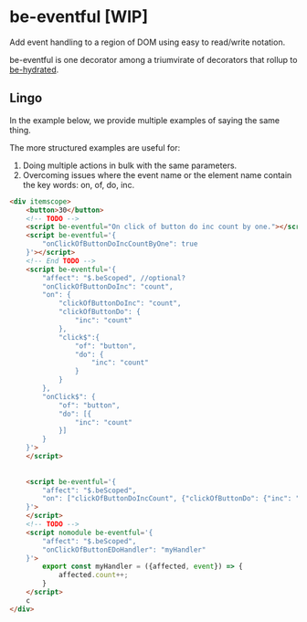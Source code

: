 # be-eventful [WIP]

Add event handling to a region of DOM using easy to read/write notation.

be-eventful is one decorator among a triumvirate of decorators that rollup to [be-hydrated](https://github.com/bahrus/be-hydrated).

## Lingo

In the example below, we provide multiple examples of saying the same thing.

The more structured  examples are useful for:

1.  Doing multiple actions in bulk with the same parameters.
2.  Overcoming issues where the event name or the element name contain the key words:  on, of, do, inc.

```html
<div itemscope>
    <button>30</button>
    <!-- TODO -->
    <script be-eventful="On click of button do inc count by one."></script>
    <script be-eventful='{
        "onClickOfButtonDoIncCountByOne": true
    }'></script>
    <!-- End TODO -->
    <script be-eventful='{
        "affect": "$.beScoped", //optional?
        "onClickOfButtonDoInc": "count",
        "on": {
            "clickOfButtonDoInc": "count",
            "clickOfButtonDo": {
                "inc": "count"
            },
            "click$":{
                "of": "button",
                "do": {
                    "inc": "count"
                }
            }
        },
        "onClick$": {
            "of": "button",
            "do": [{
                "inc": "count"
            }]
        }
    }'>
    </script>
    
    
    <script be-eventful='{
        "affect": "$.beScoped",
        "on": ["clickOfButtonDoIncCount", {"clickOfButtonDo": {"inc": "count"}}]
    }'>
    </script>
    <!-- TODO -->
    <script nomodule be-eventful='{
        "affect": "$.beScoped",
        "onClickOfButtonEDoHandler": "myHandler"
    }'>
        export const myHandler = ({affected, event}) => {
            affected.count++;
        }
    </script>
    c
</div>
```

